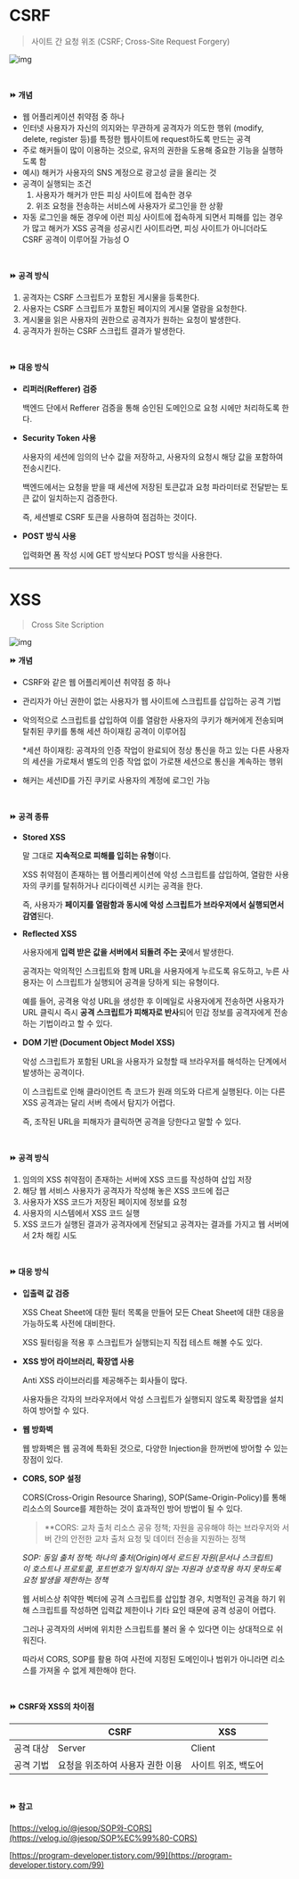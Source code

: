 # CSRF

> 사이트 간 요청 위조
(CSRF; Cross-Site Request Forgery)
> 

![img](https://user-images.githubusercontent.com/61955796/169044026-590b1a1a-39ff-4961-8a1a-b8037996dce1.png)

<br>

**⏩ 개념**

- 웹 어플리케이션 취약점 중 하나
- 인터넷 사용자가 자신의 의지와는 무관하게 공격자가 의도한 행위 (modify, delete, register 등)를 특정한 웹사이트에 request하도록 만드는 공격
- 주로 해커들이 많이 이용하는 것으로, 유저의 권한을 도용해 중요한 기능을 실행하도록 함
- 예시) 해커가 사용자의 SNS 계정으로 광고성 글을 올리는 것
- 공격이 실행되는 조건
    1. 사용자가 해커가 만든 피싱 사이트에 접속한 경우
    2. 위조 요청을 전송하는 서비스에 사용자가 로그인을 한 상황
- 자동 로그인을 해둔 경우에 이런 피싱 사이트에 접속하게 되면서 피해를 입는 경우가 많고 해커가 XSS 공격을 성공시킨 사이트라면, 피싱 사이트가 아니더라도 CSRF 공격이 이루어질 가능성 O

<br>

**⏩ 공격 방식**

1. 공격자는 CSRF 스크립트가 포함된 게시물을 등록한다.
2. 사용자는 CSRF 스크립트가 포함된 페이지의 게시물 열람을 요청한다.
3. 게시물을 읽은 사용자의 권한으로 공격자가 원하는 요청이 발생한다.
4. 공격자가 원하는 CSRF 스크립트 결과가 발생한다.

<br>

**⏩ 대응 방식**

- **리퍼러(Refferer) 검증**
    
    백엔드 단에서 Refferer 검증을 통해 승인된 도메인으로 요청 시에만 처리하도록 한다.
    
- **Security Token 사용**
    
    사용자의 세션에 임의의 난수 값을 저장하고, 사용자의 요청시 해당 값을 포함하여 전송시킨다. 
    
    백엔드에서는 요청을 받을 때 세션에 저장된 토큰값과 요청 파라미터로 전달받는 토큰 값이 일치하는지 검증한다. 
    
    즉, 세션별로 CSRF 토큰을 사용하여 점검하는 것이다.
    
- **POST 방식 사용**
    
    입력화면 폼 작성 시에 GET 방식보다 POST 방식을 사용한다.
    

---

# XSS

> Cross Site Scription
> 

![img](https://user-images.githubusercontent.com/61955796/169044066-83921578-a9e1-47bb-b49c-b6d135f97043.gif)

**⏩ 개념**

- CSRF와 같은 웹 어플리케이션 취약점 중 하나
- 관리자가 아닌 권한이 없는 사용자가 웹 사이트에 스크립트를 삽입하는 공격 기법
- 악의적으로 스크립트를 삽입하여 이를 열람한 사용자의 쿠키가 해커에게 전송되며 탈취된 쿠키를 통해 세션 하이재킹 공격이 이루어짐
    
    *세션 하이재킹: 공격자의 인증 작업이 완료되어 정상 통신을 하고 있는 다른 사용자의 세션을 가로채서 별도의 인증 작업 없이 가로챈 세션으로 통신을 계속하는 행위
    
- 해커는 세션ID를 가진 쿠키로 사용자의 계정에 로그인 가능

<br>

**⏩ 공격 종류**

- **Stored XSS**
    
    말 그대로 **지속적으로 피해를 입히는 유형**이다.
    
    XSS 취약점이 존재하는 웹 어플리케이션에 악성 스크립트를 삽입하여, 열람한 사용자의 쿠키를 탈취하거나 리다이렉션 시키는 공격을 한다. 
    
    즉, 사용자가 **페이지를 열람함과 동시에 악성 스크립트가 브라우저에서 실행되면서 감염**된다. 
    
- **Reflected XSS**
    
    사용자에게 **입력 받은 값을 서버에서 되돌려 주는 곳**에서 발생한다. 
    
    공격자는 악의적인 스크립트와 함께 URL을 사용자에게 누르도록 유도하고, 누른 사용자는 이 스크립트가 실행되어 공격을 당하게 되는 유형이다.
    
    예를 들어, 공격용 악성 URL을 생성한 후 이메일로 사용자에게 전송하면 사용자가 URL 클릭시 즉시 **공격 스크립트가 피해자로 반사**되어 민감 정보를 공격자에게 전송하는 기법이라고 할 수 있다. 
    
- **DOM 기반 (Document Object Model XSS)**
    
    악성 스크립트가 포함된 URL을 사용자가 요청할 때 브라우저를 해석하는 단계에서 발생하는 공격이다. 
    
    이 스크립트로 인해 클라이언트 측 코드가 원래 의도와 다르게 실행된다. 이는 다른 XSS 공격과는 달리 서버 측에서 탐지가 어렵다.
    
    즉, 조작된 URL을 피해자가 클릭하면 공격을 당한다고 말할 수 있다.
    
<br>

**⏩ 공격 방식**

1. 임의의 XSS 취약점이 존재하는 서버에 XSS 코드를 작성하여 삽입 저장
2. 해당 웹 서비스 사용자가 공격자가 작성해 놓은 XSS 코드에 접근
3. 사용자가 XSS 코드가 저장된 페이지에 정보를 요청
4. 사용자의 시스템에서 XSS 코드 실행
5. XSS 코드가 실행된 결과가 공격자에게 전달되고 공격자는 결과를 가지고 웹 서버에서 2차 해킹 시도

<br>

**⏩ 대응 방식**

- **입출력 값 검증**
    
    XSS Cheat Sheet에 대한 필터 목록을 만들어 모든 Cheat Sheet에 대한 대응을 가능하도록 사전에 대비한다. 
    
    XSS 필터링을 적용 후 스크립트가 실행되는지 직접 테스트 해볼 수도 있다.
    
- **XSS 방어 라이브러리, 확장앱 사용**
    
    Anti XSS 라이브러리를 제공해주는 회사들이 많다. 
    
    사용자들은 각자의 브라우저에서 악성 스크립트가 실행되지 않도록 확장앱을 설치하여 방어할 수 있다.
    
- **웹 방화벽**
    
    웹 방화벽은 웹 공격에 특화된 것으로, 다양한 Injection을 한꺼번에 방어할 수 있는 장점이 있다.
    
- **CORS, SOP 설정**
    
    CORS(Cross-Origin Resource Sharing), SOP(Same-Origin-Policy)를 통해 리소스의 Source를 제한하는 것이 효과적인 방어 방법이 될 수 있다. 
    
    > **CORS: 교차 출처 리소스 공유 정책; 자원을 공유해야 하는 브라우저와 서버 간의 안전한 교차 출처 요청 및 데이터 전송을 지원하는 정책
    
    *SOP: 동일 출처 정책; 하나의 출처(Origin)에서 로드된 자원(문서나 스크립트)이 호스트나 프로토콜, 포트번호가 일치하지 않는 자원과 상호작용 하지 못하도록 요청 발생을 제한하는 정책*
    > 
    
    웹 서비스상 취약한 벡터에 공격 스크립트를 삽입할 경우, 치명적인 공격을 하기 위해 스크립트를 작성하면 입력값 제한이나 기타 요인 때문에 공격 성공이 어렵다. 
    
    그러나 공격자의 서버에 위치한 스크립트를 불러 올 수 있다면 이는 상대적으로 쉬워진다. 
    
    따라서 CORS, SOP를 활용 하여 사전에 지정된 도메인이나 범위가 아니라면 리소스를 가져올 수 없게 제한해야 한다.
    
<br>

**⏩ CSRF와 XSS의 차이점**

|  |  CSRF | XSS |
| --- | --- | --- |
| 공격 대상 | Server | Client |
| 공격 기법 | 요청을 위조하여 사용자 권한 이용 | 사이트 위조, 백도어 |

<br>

**⏩ 참고**

[https://velog.io/@jesop/SOP와-CORS](https://velog.io/@jesop/SOP%EC%99%80-CORS)

[https://program-developer.tistory.com/99](https://program-developer.tistory.com/99)
